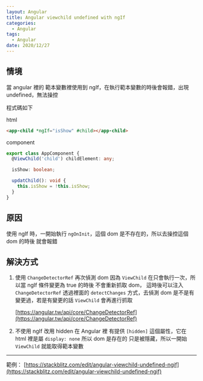 ```yaml
---
layout: Angular
title: Angular viewchild undefined with ngIf
categories:
  - Angular
tags:
  - Angular
date: 2020/12/27
---
```


## 情境

當 angular 裡的 範本變數裡使用到 ngIf，在執行範本變數的時後會報錯，出現 undefined，無法操控

程式碼如下

html

```html
<app-child *ngIf="isShow" #child></app-child>
```

component

```ts
export class AppComponent {
  @ViewChild('child') childElement: any;

  isShow: boolean;

  updatChild(): void {
    this.isShow = !this.isShow;
  }
}
```

## 原因

使用 ngIf 時，一開始執行 `ngOnInit`，這個 dom 是不存在的，所以去操控這個 dom 的時後 就會報錯

## 解決方式

1. 使用 `ChangeDetectorRef` 再次偵測 dom
   因為 `ViewChild` 在只會執行一次，所以當 ngIf 條件變更為 true 的時後 不會重新抓取 dom， 這時後可以注入 `ChangeDetectorRef` 透過裡面的 `detectChanges` 方式，去偵測 dom 是不是有變更過，若是有變更的話 `ViewChild` 會再進行抓取

   [https://angular.tw/api/core/ChangeDetectorRef](https://angular.tw/api/core/ChangeDetectorRef)

2. 不使用 ngIf 改用 hidden
   在 Angular 裡 有提供 `[hidden]` 這個屬性，它在 html 裡是屬 `display: none` 所以 dom 是存在的 只是被隱藏，所以一開始 `ViewChild` 就能取得範本變數

---

範例：
[https://stackblitz.com/edit/angular-viewchild-undefined-ngif](https://stackblitz.com/edit/angular-viewchild-undefined-ngif)